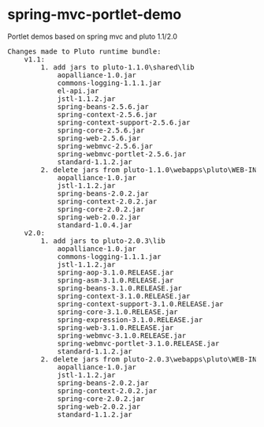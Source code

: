 # spring-mvc-portlet-demo
Portlet demos based on spring mvc and pluto 1.1/2.0

<pre>
Changes made to Pluto runtime bundle:
	v1.1:
		1. add jars to pluto-1.1.0\shared\lib
			aopalliance-1.0.jar
			commons-logging-1.1.1.jar
			el-api.jar
			jstl-1.1.2.jar
			spring-beans-2.5.6.jar
			spring-context-2.5.6.jar
			spring-context-support-2.5.6.jar
			spring-core-2.5.6.jar
			spring-web-2.5.6.jar
			spring-webmvc-2.5.6.jar
			spring-webmvc-portlet-2.5.6.jar
			standard-1.1.2.jar
		2. delete jars from pluto-1.1.0\webapps\pluto\WEB-INF\lib
			aopalliance-1.0.jar
			jstl-1.1.2.jar
			spring-beans-2.0.2.jar
			spring-context-2.0.2.jar
			spring-core-2.0.2.jar
			spring-web-2.0.2.jar
			standard-1.0.4.jar
	v2.0:
		1. add jars to pluto-2.0.3\lib
			aopalliance-1.0.jar
			commons-logging-1.1.1.jar
			jstl-1.1.2.jar
			spring-aop-3.1.0.RELEASE.jar
			spring-asm-3.1.0.RELEASE.jar
			spring-beans-3.1.0.RELEASE.jar
			spring-context-3.1.0.RELEASE.jar
			spring-context-support-3.1.0.RELEASE.jar
			spring-core-3.1.0.RELEASE.jar
			spring-expression-3.1.0.RELEASE.jar
			spring-web-3.1.0.RELEASE.jar
			spring-webmvc-3.1.0.RELEASE.jar
			spring-webmvc-portlet-3.1.0.RELEASE.jar
			standard-1.1.2.jar
		2. delete jars from pluto-2.0.3\webapps\pluto\WEB-INF\lib
			aopalliance-1.0.jar
			jstl-1.1.2.jar
			spring-beans-2.0.2.jar
			spring-context-2.0.2.jar
			spring-core-2.0.2.jar
			spring-web-2.0.2.jar
			standard-1.1.2.jar
</pre>
	
	
	
	

